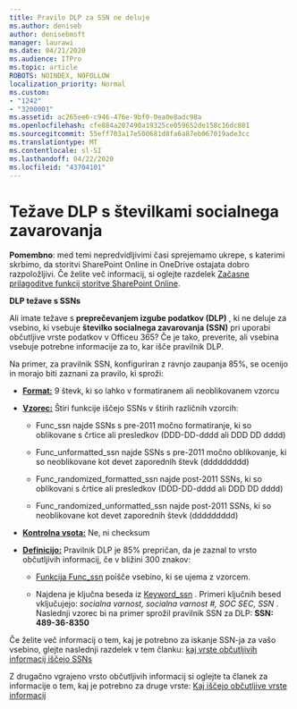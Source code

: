 ```yaml
---
title: Pravilo DLP za SSN ne deluje
ms.author: deniseb
author: denisebmsft
manager: laurawi
ms.date: 04/21/2020
ms.audience: ITPro
ms.topic: article
ROBOTS: NOINDEX, NOFOLLOW
localization_priority: Normal
ms.custom:
- "1242"
- "3200001"
ms.assetid: ac265ee6-c946-476e-9bf0-0ea0e8adc98a
ms.openlocfilehash: cfe884a207490a19325ce059652de158c16dc801
ms.sourcegitcommit: 55eff703a17e500681d8fa6a87eb067019ade3cc
ms.translationtype: MT
ms.contentlocale: sl-SI
ms.lasthandoff: 04/22/2020
ms.locfileid: "43704101"
---
```

# <a name="dlp-issues-with-social-security-numbers"></a>Težave DLP s številkami socialnega zavarovanja

**Pomembno**: med temi nepredvidljivimi časi sprejemamo ukrepe, s katerimi skrbimo, da storitvi SharePoint Online in OneDrive ostajata dobro razpoložljivi. Če želite več informacij, si oglejte razdelek [Začasne prilagoditve funkcij storitve SharePoint Online](https://aka.ms/ODSPAdjustments).

**DLP težave s SSNs**

Ali imate težave s **preprečevanjem izgube podatkov (DLP)** , ki ne deluje za vsebino, ki vsebuje **številko socialnega zavarovanja (SSN)** pri uporabi občutljive vrste podatkov v Officeu 365? Če je tako, preverite, ali vsebina vsebuje potrebne informacije za to, kar išče pravilnik DLP. 
  
Na primer, za pravilnik SSN, konfiguriran z ravnjo zaupanja 85%, se ocenijo in morajo biti zaznani za pravilo, ki sproži:
  
- **[Format:](https://docs.microsoft.com/office365/securitycompliance/what-the-sensitive-information-types-look-for#format-80)** 9 števk, ki so lahko v formatiranem ali neoblikovanem vzorcu

- **[Vzorec:](https://msconnect.microsoft.com/https:/docs.microsoft.com/office365/securitycompliance/what-the-sensitive-information-types-look-for#pattern-80)** Štiri funkcije iščejo SSNs v štirih različnih vzorcih:

  - Func_ssn najde SSNs s pre-2011 močno formatiranje, ki so oblikovane s črtice ali presledkov (DDD-DD-dddd ali DDD DD dddd)

  - Func_unformatted_ssn najde SSNs s pre-2011 močno oblikovanje, ki so neoblikovane kot devet zaporednih števk (ddddddddd)

  - Func_randomized_formatted_ssn najde post-2011 SSNs, ki so oblikovani s črtice ali presledkov (DDD-DD-dddd ali DDD DD dddd)

  - Func_randomized_unformatted_ssn najde post-2011 SSNs, ki so neoblikovane kot devet zaporednih števk (ddddddddd)

- **[Kontrolna vsota:](https://docs.microsoft.com/office365/securitycompliance/what-the-sensitive-information-types-look-for#checksum-79)** Ne, ni checksum

- **[Definicijo:](https://docs.microsoft.com/office365/securitycompliance/what-the-sensitive-information-types-look-for#definition-80)** Pravilnik DLP je 85% prepričan, da je zaznal to vrsto občutljivih informacij, če v bližini 300 znakov:

  - [Funkcija Func_ssn](https://docs.microsoft.com/office365/securitycompliance/what-the-sensitive-information-types-look-for#pattern-80) poišče vsebino, ki se ujema z vzorcem.

  - Najdena je ključna beseda iz [Keyword_ssn](https://docs.microsoft.com/office365/securitycompliance/what-the-sensitive-information-types-look-for#keyword_ssn) . Primeri ključnih besed vključujejo: *socialna varnost, socialna varnost #, SOC SEC, SSN* . Naslednji vzorec bi na primer sprožil pravilnik SSN za DLP: **SSN: 489-36-8350**
  
Če želite več informacij o tem, kaj je potrebno za iskanje SSN-ja za vašo vsebino, glejte naslednji razdelek v tem članku: [kaj vrste občutljivih informacij iščejo SSNs](https://docs.microsoft.com/office365/securitycompliance/what-the-sensitive-information-types-look-for#us-social-security-number-ssn)
  
Z drugačno vgrajeno vrsto občutljivih informacij si oglejte ta članek za informacije o tem, kaj je potrebno za druge vrste: [Kaj iščejo občutljive vrste informacij](https://docs.microsoft.com/office365/securitycompliance/what-the-sensitive-information-types-look-for)
  